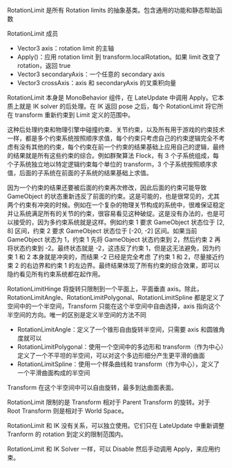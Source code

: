 RotationLimit 是所有 Rotation limits 的抽象基类。包含通用的功能和静态帮助函数

RotationLimit 成员

- Vector3 axis：rotation limit 的主轴
- Apply()：应用 rotation limit 到 transform.localRotation。如果 limit 改变了 rotation，返回 true
- Vector3 secondaryAxis：一个任意的 secondary axis
- Vector3 crossAxis：axis 和 secondaryAxis 的叉乘积向量

RotationLimit 本身是 MonoBehavior 组件，在 LateUpdate 中调用 Apply。它本质上就是 IK solver 的后处理。在 IK 返回 pose 之后，每个 RotationLimit 将它所在 transform 重新约束到 Limit 定义的范围中。

这种后处理约束和物理引擎中碰撞约束、关节约束，以及所有用于游戏的约束技术一样，都是多个约束系统按照顺序求值，每个约束只考虑自己的约束逻辑完全不考虑有没有其他的约束，每个约束在前一个约束的结果基础上应用自己的逻辑，最终的结果就是所有这些约束的综合。例如群聚算法 Flock，有 3 个子系统组成，每个子系统独立地以特定逻辑约束每个单位的 transform，3 个子系统按照顺序求值，后面的子系统在前面的子系统的结果基础上求值。

因为一个约束的结果还要被后面的约束再次修改，因此后面的约束可能导致 GameObject 的状态重新违反了前面的约束。这是可能的，也是很常见的，尤其两个约束有冲突的时候。例如在一个复杂的物理关节构成的系统中，很难保证稳定并让系统满足所有的关节的约束，很容易看见这种破绽。这是没有办法的，也是可以接受的，因为多约束系统就是这样。例如约束 1 要求 GameObject 状态位于 [2, 8] 区间，约束 2 要求 GameObject 状态位于 [-20, -2] 区间。如果当前 GameObject 状态为 1，约束 1 先将 GameObject 状态约束到 2，然后约束 2 再将状态约束到 -2。最终状态就是 -2，这违反了约束 1，但是这无法避免，因为约束 1 和 2 本身就是冲突的，而结果 -2 已经是完全考虑 了约束 1 和 2，尽量接近约束 2 的右边界和约束 1 的左边界。最终结果体现了所有约束的综合效果，即可以隐约看见所有约束系统都在起作用。

RotationLimitHinge 将旋转只限制到一个平面上，平面垂直 axis。除此，RotationLimitAngle、RotationLimitPolygonal、RotationLimitSpline 都是定义了空间中的一个半空间，Transform 只能在这个半空间中自由选择，axis 指向这个半空间的方向。唯一的区别是定义半空间的方法不同

- RotationLimitAngle：定义了一个锥形自由旋转半空间，只需要 axis 和圆锥角度就可以
- RotationLimitPolygonal：使用一个空间中的多边形和 transform（作为中心）定义了一个不平坦的半空间，可以对这个多边形细分产生更平滑的曲面
- RotationLimitSpline：使用一个样条曲线和 transform（作为中心），定义了一个平滑曲面构成的半空间

Transform 在这个半空间中可以自由旋转，最多到达曲面表面。

RotationLimit 限制的是 Transform 相对于 Parent Transform 的旋转。对于 Root Transform 则是相对于 World Space。

RotationLimit 和 IK 没有关系，可以独立使用。它们只在 LateUpdate 中重新调整 Tranform 的 rotation 到定义的限制范围内。

RotationLimit 和 IK Solver 一样，可以 Disable 然后手动调用 Apply，来应用约束。
